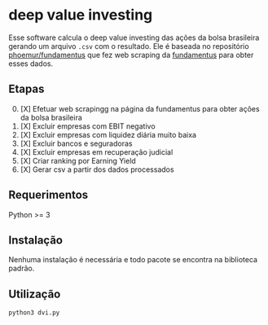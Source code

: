 # deep value investing

Esse software calcula o deep value investing das ações da bolsa brasileira gerando um arquivo `.csv` com o resultado.
Ele é baseada no repositório [phoemur/fundamentus](https://github.com/phoemur/fundamentus) que fez web scraping da [fundamentus](http://www.fundamentus.com.br) para obter esses dados.

## Etapas

0. [X] Efetuar web scrapingg na página da fundamentus para obter ações da bolsa brasileira
1. [X] Excluir empresas com EBIT negativo
2. [X] Excluir empresas com liquidez diária muito baixa
3. [X] Excluir bancos e seguradoras
4. [X] Excluir empresas em recuperação judicial
5. [X] Criar ranking por Earning Yield
6. [X] Gerar csv a partir dos dados processados

## Requerimentos
Python >= 3

## Instalação
Nenhuma instalação é necessária e todo pacote se encontra na biblioteca padrão.

## Utilização
`python3 dvi.py`